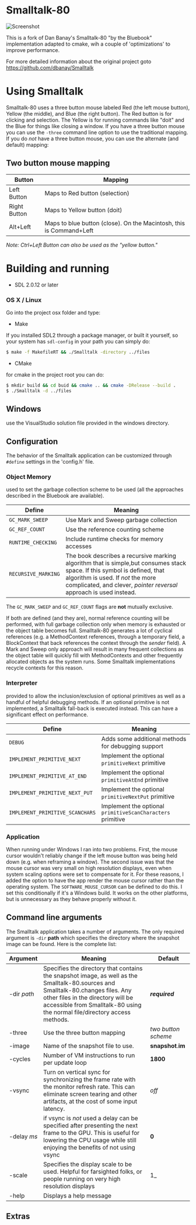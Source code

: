 ﻿# Smalltalk-80
![Screenshot](images/desktop.png)


This is a fork of Dan Banay's Smalltalk-80 "by the Bluebook" implementation adapted to cmake,
wih a couple of 'optimizations' to improve performance.

For more detailed information about the original project goto https://github.com/dbanay/Smalltalk

# Using Smalltalk
Smalltalk-80 uses a three button mouse labeled Red (the left mouse button), Yellow (the middle), and Blue (the right button). The Red button is for clicking and selection. The Yellow is for running commands like "doit" and the Blue for things like closing a window. If you have a three button mouse you can use the `-three` command line option to use the traditional mapping. If you do _not_ have a three button mouse, you can use the alternate (and default) mapping:

## Two button mouse mapping

| Button       | Mapping                                                             |                     
|--------------|---------------------------------------------------------------------|
| Left Button  | Maps to Red button (selection)                                      |
| Right Button | Maps to Yellow button (doit)                                        |
| Alt+Left	    | Maps to blue button (close). On the Macintosh, this is Command+Left |

_Note: Ctrl+Left Button can also be used as the "yellow button."_


# Building and running

* SDL 2.0.12 or later

### OS X / Linux   
Go into the project osx folder and type:

* Make

If you installed  SDL2 through a package manager, or built it yourself, so your system has  `sdl-config`  in your path you can simply do:

```bash 
$ make -f MakefileRT && ./Smalltalk -directory ../files
```

* CMake

for cmake in the project root you can do:
```bash 
$ mkdir build && cd buid && cmake .. && cmake -DRelease --build .
$ ./Smalltalk -d ../files  
```

## Windows
use the VisualStudio solution file provided in the windows directory. 


## Configuration
The behavior of the Smalltalk application can be customized through `#define` settings in the 'config.h' file.

### Object Memory 

used to set the garbage collection scheme to be used (all the approaches described in the Bluebook are available).

| Define              | Meaning                                                                                                                                                                                                                              |                     
|---------------------|--------------------------------------------------------------------------------------------------------------------------------------------------------------------------------------------------------------------------------------|
| `GC_MARK_SWEEP`     | Use Mark and Sweep garbage collection                                                                                                                                                                                                |
| `GC_REF_COUNT`      | Use the reference counting scheme                                                                                                                                                                                                    |
| `RUNTIME_CHECKING`  | Include runtime checks for memory accesses                                                                                                                                                                                           |                   |
| `RECURSIVE_MARKING` | The book describes a recursive marking algorithm that is simple,but consumes stack space. If this symbol is defined, that algorithm is used. If _not_ the more complicated, and clever, _pointer reversal_ approach is used instead. |

The  `GC_MARK_SWEEP` and `GC_REF_COUNT`  flags are **not** mutually exclusive. 

If both are defined (and they are), normal reference counting will be performed, with full garbage collection only when memory is exhausted or the object table becomes full. Smalltalk-80 generates a lot of cyclical references (e.g. a MethodContext references, through a temporary field, a BlockContext that back references the context through the _sender_ field). A Mark and Sweep only approach will result in many frequent collections as the object table will quickly fill with MethodContexts and other frequently allocated objects as the system runs. Some Smalltalk implementations recycle contexts for this reason.

### Interpreter 

 provided to allow the inclusion/exclusion of optional primitives as well as a handful of helpful debugging methods. 
 If an optional primitive is not implemented, a Smalltalk fall-back is executed instead. This can have a significant effect on performance.

| Define                          | Meaning                                                     |                    
|---------------------------------|-------------------------------------------------------------|
| `DEBUG`                         | Adds some additional methods for debugging support          |
| `IMPLEMENT_PRIMITIVE_NEXT`      | Implement the optional `primitiveNext` primitive            |
| `IMPLEMENT_PRIMITIVE_AT_END`    | Implement the optional  `primitiveAtEnd` primitive          |
| `IMPLEMENT_PRIMITIVE_NEXT_PUT`  | Implement the optional  `primitiveNextPut` primitive        |
| `IMPLEMENT_PRIMITIVE_SCANCHARS` | Implement the optional  `primitiveScanCharacters` primitive |

### Application 
When running under Windows I ran into two problems. First, the mouse cursor wouldn't reliably change if the left mouse button was being held down (e.g. when reframing a window). The second issue was that the mouse cursor was very small on high resolution displays, even when system scaling options were set to compensate for it. For these reasons, I added the option to have the app render the mouse cursor rather than the operating system. The `SOFTWARE_MOUSE_CURSOR` can be defined to do this. I set this conditionally if it's a Windows build. It works on the other platforms, but is unnecessary as they behave properly without it.

## Command line arguments

The Smalltalk application takes a number of arguments. The only required argument is `-dir` **path** which specifies the directory where the snapshot image can be found. Here is the complete list:

| Argument    | Meaning                                                                                                                                                                                                                                             | Default             |
|-------------|-----------------------------------------------------------------------------------------------------------------------------------------------------------------------------------------------------------------------------------------------------|---------------------|
| -dir _path_ | Specifies the directory that contains the snapshot image, as well as the Smalltalk-80.sources and Smalltalk-80.changes files. Any other files in the directory will be accessible from Smalltalk-80 using the normal file/directory access methods. | **_required_**      |
| -three      | Use the three button mapping                                                                                                                                                                                                                        | _two button scheme_ |
| -image      | Name of the snapshot file to use.                                                                                                                                                                                                                   | **snapshot**.**im** |
| -cycles     | Number of VM instructions to run per update loop                                                                                                                                                                                                    | **1800**            |
| -vsync      | Turn on vertical sync for synchronizing the frame rate with the monitor refresh rate. This can eliminate screen tearing and other artifacts, at the cost of some input latency.                                                                     | _off_               |
| -delay _ms_ | if vsync is _not_ used a delay can be specified after presenting the next frame to the GPU. This is useful for lowering the CPU usage while still enjoying the benefits of not using vsync                                                          | **0**               |
| -scale      | Specifies the display scale to be used. Helpful for farsighted folks, or people running on very high resolution displays                                                                                                                            | 1_                  |
| -help       | Displays a help message                                                                                                                                                                                                                             |


## Extras


